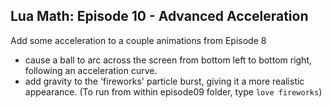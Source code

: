 ## Lua Math: Episode 10 - Advanced Acceleration

Add some acceleration to a couple animations from Episode 8

- cause a ball to arc across the screen from bottom left to bottom right, following an acceleration curve.
- add gravity to the 'fireworks' particle burst, giving it a more realistic appearance. (To run from within episode09 folder, type `love fireworks`)